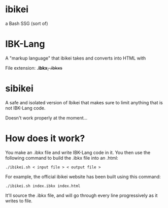 # ibikei
a Bash SSG (sort of)
# IBK-Lang
A "markup language" that ibikei takes and converts into HTML with

File extension: __.ibkx__~~, .ibkxs~~
# sibikei
A safe and isolated version of Ibikei that makes sure to limit anything that is not IBK-Lang code.

Doesn't work properly at the moment...
# How does it work?
You make an .ibkx file and write IBK-Lang code in it. You then use the following command to build the .ibkx file into an .html:

```
./ibikei.sh < input file > < output file >
```

For example, the official ibikei website has been built using this command:

```
./ibikei.sh index.ibkx index.html
```

It'll source the .ibkx file, and will go through every line progressively as it writes to file.
